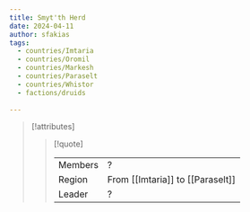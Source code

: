 ```yaml
---
title: Smyt'th Herd
date: 2024-04-11
author: sfakias
tags:
  - countries/Imtaria
  - countries/Oromil
  - countries/Markesh
  - countries/Paraselt
  - countries/Whistor
  - factions/druids
 
---
```

> [!attributes]
> 
> > [!quote]
> >
> > | | |
> > | --- | --- |
> > | Members | ? |
> > | Region | From [[Imtaria]] to [[Paraselt]] |
> > | Leader | ? |